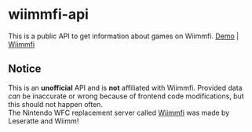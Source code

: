 # wiimmfi-api

This is a public API to get information about games on Wiimmfi.
<a href="https://wiimmfi.glitch.me/">Demo</a> | <a href="https://wiimmfi.de">Wiimmfi</a>

## Notice
This is an **unofficial** API and is **not** affiliated with Wiimmfi. Provided data *can* be inaccurate or wrong because of frontend code modifications, but this should not happen often.<br/>
The Nintendo WFC replacement server called <a href="https://wiimmfi.de/">Wiimmfi</a> was made by Leseratte and Wiimm! 